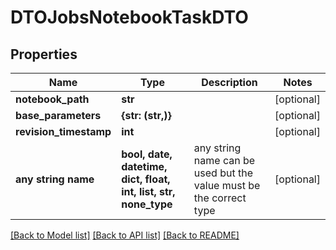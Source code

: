 # DTOJobsNotebookTaskDTO


## Properties
Name | Type | Description | Notes
------------ | ------------- | ------------- | -------------
**notebook_path** | **str** |  | [optional] 
**base_parameters** | **{str: (str,)}** |  | [optional] 
**revision_timestamp** | **int** |  | [optional] 
**any string name** | **bool, date, datetime, dict, float, int, list, str, none_type** | any string name can be used but the value must be the correct type | [optional]

[[Back to Model list]](../README.md#documentation-for-models) [[Back to API list]](../README.md#documentation-for-api-endpoints) [[Back to README]](../README.md)


